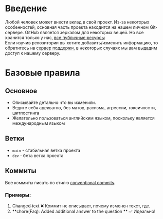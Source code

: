 # Введение
Любой человек может внести вклад в свой проект. Из-за некоторых особенностей, основная часть проекта находится на нашем личном Git-сервере.
GitHub является зеркалом для некоторых вещей. Но все хранится только у нас, [все публичные ресурсы](https://git.mrlivixx.me/genshin-info)
<br>Если изучив репозитории вы хотите добавить/изменить информацию, то обратитесь на [сервер поддержи](https://genshin-info.top/discord), в некоторых случаях мы вам выдадим доступ к нашему серверу.  

# Базовые правила
## Основное
- Описывайте детально что вы изменили.
- Ведите себя адекватно, без матов, расизма, агрессии, токсичности, шитпостинга
- Желательно пользоваться английским языком, поскольку является международным языком
## Ветки
- `main` - стабильная ветка проекта
- `dev` - бета ветка проекта
## Коммиты
Все коммиты писать по стилю [conventional commits](https://conventionalcommits.org).
### Примеры:
1. <strike>Changed text</strike> ❌ Коммит не описывает, почему изменен текст, где.  
3. **chore(Faq): Added additional answer to the question ** ✅ Идеально!